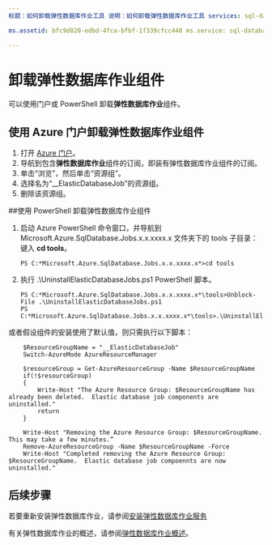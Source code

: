 ```yaml
---
标题：如何卸载弹性数据库作业工具 说明：如何卸载弹性数据库作业工具 services: sql-database documentationcenter: '' manager: jhubbard author: ddove editor: ''

ms.assetid: bfc9d820-edbd-4fca-bfbf-1f339cfcc448 ms.service: sql-database ms.workload: sql-database ms.tgt_pltfrm: na ms.devlang: na ms.topic: article ms.date: 10/24/2016 ms.author: ddove

---
```

# 卸载弹性数据库作业组件
可以使用门户或 PowerShell 卸载**弹性数据库作业**组件。

## 使用 Azure 门户卸载弹性数据库作业组件
1. 打开 [Azure 门户](https://portal.azure.cn/)。
2. 导航到包含**弹性数据库作业**组件的订阅，即装有弹性数据库作业组件的订阅。
3. 单击“浏览”，然后单击“资源组”。
4. 选择名为“\_\_ElasticDatabaseJob”的资源组。
5. 删除该资源组。

##使用 PowerShell 卸载弹性数据库作业组件

1.	启动 Azure PowerShell 命令窗口，并导航到 Microsoft.Azure.SqlDatabase.Jobs.x.x.xxxx.x 文件夹下的 tools 子目录：键入 **cd tools**。

		PS C:*Microsoft.Azure.SqlDatabase.Jobs.x.x.xxxx.x*>cd tools

2.	执行 .\\UninstallElasticDatabaseJobs.ps1 PowerShell 脚本。

		PS C:*Microsoft.Azure.SqlDatabase.Jobs.x.x.xxxx.x*\tools>Unblock-File .\UninstallElasticDatabaseJobs.ps1
		PS C:*Microsoft.Azure.SqlDatabase.Jobs.x.x.xxxx.x*\tools>.\UninstallElasticDatabaseJobs.ps1

或者假设组件的安装使用了默认值，则只需执行以下脚本：

		$ResourceGroupName = "__ElasticDatabaseJob"
		Switch-AzureMode AzureResourceManager
		
		$resourceGroup = Get-AzureResourceGroup -Name $ResourceGroupName
		if(!$resourceGroup)
		{
		    Write-Host "The Azure Resource Group: $ResourceGroupName has already been deleted.  Elastic database job components are uninstalled."
		    return
		}
		
		Write-Host "Removing the Azure Resource Group: $ResourceGroupName.  This may take a few minutes.”
		Remove-AzureResourceGroup -Name $ResourceGroupName -Force
		Write-Host "Completed removing the Azure Resource Group: $ResourceGroupName.  Elastic database job compoennts are now uninstalled."

## 后续步骤

若要重新安装弹性数据库作业，请参阅[安装弹性数据库作业服务](/documentation/articles/sql-database-elastic-jobs-service-installation/)

有关弹性数据库作业的概述，请参阅[弹性数据库作业概述](/documentation/articles/sql-database-elastic-jobs-overview/)。

<!--Image references-->


 

<!---HONumber=Mooncake_Quality_Review_1215_2016-->